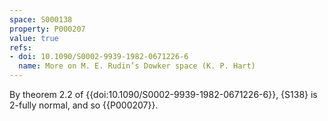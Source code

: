 ```yaml
---
space: S000138
property: P000207
value: true
refs:
- doi: 10.1090/S0002-9939-1982-0671226-6
  name: More on M. E. Rudin’s Dowker space (K. P. Hart)
---
```


By theorem 2.2 of {{doi:10.1090/S0002-9939-1982-0671226-6}},
{S138} is $2$-fully normal, and so {{P000207}}.

